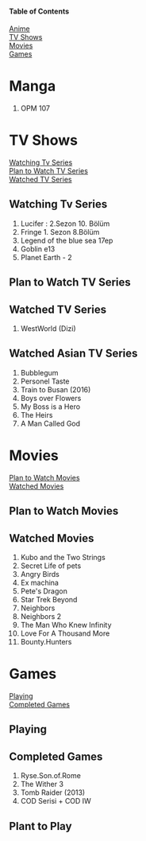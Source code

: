 #### Table of Contents
[Anime](#anime)  
[TV Shows](#tv-shows)  
[Movies](#movies)  
[Games](#games)  

# Manga
1. OPM 107

# TV Shows
[Watching Tv Series](#watching-tv-series)  
[Plan to Watch TV Series](#plan-to-watch-tv-series)  
[Watched TV Series](#watched-tv-series)  

## Watching Tv Series
1. Lucifer : 2.Sezon 10. Bölüm
1. Fringe 1. Sezon 8.Bölüm
1. Legend of the blue sea 17ep
1. Goblin e13
2. Planet Earth - 2

## Plan to Watch TV Series
## Watched TV Series
1. WestWorld (Dizi)


## Watched Asian TV Series
1. Bubblegum
2. Personel Taste
3. Train to Busan (2016)
4. Boys over Flowers
5. My Boss is a Hero
6. The Heirs
7. A Man Called God


# Movies
[Plan to Watch Movies](#plan-to-watch-movies)  
[Watched Movies](#watched-movies)  

## Plan to Watch Movies
## Watched Movies
1. Kubo and the Two Strings
2. Secret Life of pets
3. Angry Birds
4. Ex machina
5. Pete's Dragon
6. Star Trek Beyond
7. Neighbors
8. Neighbors 2
9. The Man Who Knew Infinity
10. Love For A Thousand More
11. Bounty.Hunters


# Games
[Playing](#playing)  
[Completed Games](#complated-games)  


## Playing
## Completed Games
1. Ryse.Son.of.Rome
2. The Wither 3
3. Tomb Raider (2013)
4. COD Serisi + COD IW
## Plant to Play

